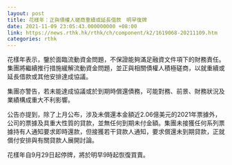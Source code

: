 ```yaml
---
layout: post
title: 花樣年：正與債權人磋商重續或延長借款　明早復牌
date: 2021-11-09 23:05:43.000000000 +08:00
link: https://news.rthk.hk/rthk/ch/component/k2/1619068-20211109.htm
categories: rthk
---
```


花樣年表示，鑒於面臨流動資金問題，不保證能夠滿足融資文件項下的財務責任。集團將繼續推行措施緩解流動資金問題，並正與相關債權人積極磋商，以就重續或延長借款或其他安排達成協議。

集團亦警告，若未能達成協議或於到期時償還債務，可能對務、前景、財務狀況及業績構成重大不利影響。

公告亦提到，除了上月公布，涉及未償還本金額近2.06億美元的2021年票據外，公司的票據及具重大性質的貸款，並無任何到期未付金額。集團未接獲任何系列票據持有人通知要求即時還款，但接獲若干貸款人通知，要求償還未到期貸款，正就償付安排與有關貸款人展開討論。

花樣年自9月29日起停牌，將於明早9時起恢復買賣。
